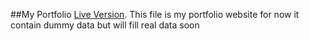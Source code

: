 ##My Portfolio
[Live Version](https://dhruvagrawal7.github.io/Portfolio/).
This file is my portfolio website for now it contain dummy data but will fill real data soon
